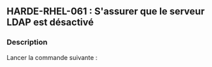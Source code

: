 ## HARDE-RHEL-061 : S'assurer que le serveur LDAP est désactivé

### Description

Lancer la commande suivante :

